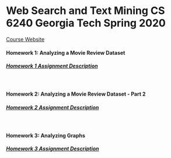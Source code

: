 # Web Search and Text Mining CS 6240 Georgia Tech Spring 2020
<a href="https://cs.stanford.edu/~srijan/teaching/cse6240/spring2020/"> Course Website</a>
<br>

#### Homework 1: Analyzing a Movie Review Dataset 
##### <a href="https://github.com/TarunPasumarthi/Web_Search_Text_Mining_CSE_6240/blob/master/HW1_CSE_6240_spring_2020/homework1.pdf"> Homework 1 Assignment Description</a>
<br>

#### Homework 2: Analyzing a Movie Review Dataset - Part 2
##### <a href="https://github.com/TarunPasumarthi/Web_Search_Text_Mining_CSE_6240/blob/master/HW2_CSE_6240_spring_2020/Homework%202.pdf"> Homework 2 Assignment Description</a>
<br>

#### Homework 3: Analyzing Graphs
##### <a href="https://github.com/TarunPasumarthi/Web_Search_Text_Mining_CSE_6240/blob/master/HW3_CSE_6240_spring_2020/Homework%203.pdf"> Homework 3 Assignment Description</a>
<br>
